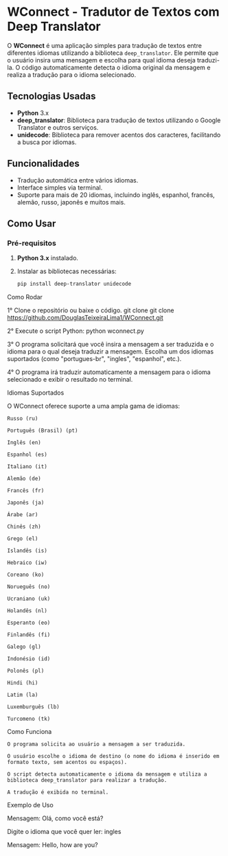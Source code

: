 # WConnect - Tradutor de Textos com Deep Translator

O **WConnect** é uma aplicação simples para tradução de textos entre diferentes idiomas utilizando a biblioteca `deep_translator`. Ele permite que o usuário insira uma mensagem e escolha para qual idioma deseja traduzi-la. O código automaticamente detecta o idioma original da mensagem e realiza a tradução para o idioma selecionado.

## Tecnologias Usadas

- **Python** 3.x
- **deep_translator**: Biblioteca para tradução de textos utilizando o Google Translator e outros serviços.
- **unidecode**: Biblioteca para remover acentos dos caracteres, facilitando a busca por idiomas.

## Funcionalidades

- Tradução automática entre vários idiomas.
- Interface simples via terminal.
- Suporte para mais de 20 idiomas, incluindo inglês, espanhol, francês, alemão, russo, japonês e muitos mais.

## Como Usar

### Pré-requisitos

1. **Python 3.x** instalado.
2. Instalar as bibliotecas necessárias:
   
   ```bash
   pip install deep-translator unidecode


Como Rodar

1° Clone o repositório ou baixe o código.
    git clone git clone https://github.com/DouglasTeixeiraLima1/WConnect.git

2° Execute o script Python:
    python wconnect.py

3° O programa solicitará que você insira a mensagem a ser traduzida e o idioma para o qual deseja traduzir a mensagem. Escolha um dos idiomas suportados (como "portugues-br", "ingles", "espanhol", etc.).

4° O programa irá traduzir automaticamente a mensagem para o idioma selecionado e exibir o resultado no terminal.


Idiomas Suportados

O WConnect oferece suporte a uma ampla gama de idiomas:

    Russo (ru)

    Português (Brasil) (pt)

    Inglês (en)

    Espanhol (es)

    Italiano (it)

    Alemão (de)

    Francês (fr)

    Japonês (ja)

    Árabe (ar)

    Chinês (zh)

    Grego (el)

    Islandês (is)

    Hebraico (iw)

    Coreano (ko)

    Norueguês (no)

    Ucraniano (uk)

    Holandês (nl)

    Esperanto (eo)

    Finlandês (fi)

    Galego (gl)

    Indonésio (id)

    Polonês (pl)

    Hindi (hi)

    Latim (la)

    Luxemburguês (lb)

    Turcomeno (tk)

Como Funciona

    O programa solicita ao usuário a mensagem a ser traduzida.

    O usuário escolhe o idioma de destino (o nome do idioma é inserido em formato texto, sem acentos ou espaços).

    O script detecta automaticamente o idioma da mensagem e utiliza a biblioteca deep_translator para realizar a tradução.

    A tradução é exibida no terminal.

Exemplo de Uso

Mensagem:
Olá, como você está?

Digite o idioma que você quer ler:
ingles

Mensagem:
Hello, how are you?

